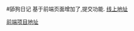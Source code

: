 #舔狗日记
基于前端页面增加了,提交功能.
[线上地址](http://tiangou.p00q.cn)

[前端项目地址](https://github.com/hhx546642451/tiangou)


